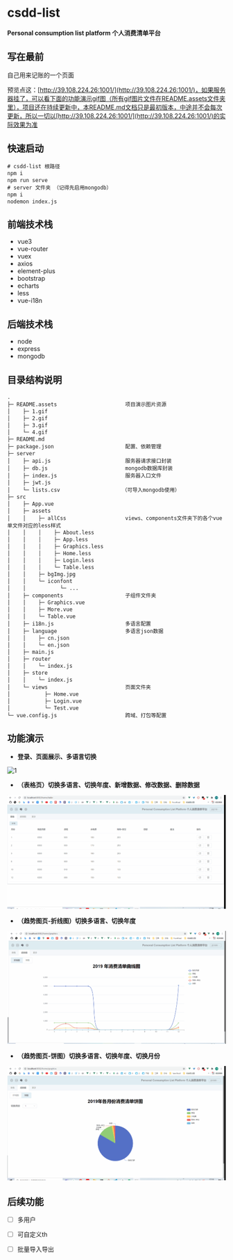 # csdd-list

**Personal consumption list platform 个人消费清单平台**

## 写在最前

自己用来记账的一个页面

预览点这：[http://39.108.224.26:1001/](http://39.108.224.26:1001/)，如果服务器挂了，可以看下面的功能演示gif图（所有gif图片文件在README.assets文件夹里），项目还在持续更新中，本README.md文档只是最初版本，中途并不会每次更新，所以一切以[http://39.108.224.26:1001/](http://39.108.224.26:1001/)的实际效果为准

## 快速启动

```
# csdd-list 根路径
npm i 
npm run serve
# server 文件夹 （记得先启用mongodb）
npm i
nodemon index.js
```

## 前端技术栈

- vue3
- vue-router
- vuex
- axios
- element-plus
- bootstrap
- echarts
- less
- vue-i18n

## 后端技术栈

- node
- express
- mongodb

## 目录结构说明

```
.
├─ README.assets                      项目演示图片资源
│    ├─ 1.gif
│    ├─ 2.gif
│    ├─ 3.gif
│    └─ 4.gif
├─ README.md
├─ package.json                       配置、依赖管理
├─ server                             
│    ├─ api.js                        服务器请求接口封装
│    ├─ db.js                         mongodb数据库封装
│    ├─ index.js                      服务器入口文件
│    ├─ jwt.js
│    └─ lists.csv                    （可导入mongodb使用）
├─ src
│    ├─ App.vue
│    ├─ assets
│    │    ├─ allCss                   views、components文件夹下的各个vue单文件对应的less样式
│    │    │    ├─ About.less
│    │    │    ├─ App.less
│    │    │    ├─ Graphics.less
│    │    │    ├─ Home.less
│    │    │    ├─ Login.less
│    │    │    └─ Table.less
│    │    ├─ bgImg.jpg
│    │    └─ iconfont
│    │           └─ ...
│    ├─ components                    子组件文件夹
│    │    ├─ Graphics.vue
│    │    ├─ More.vue
│    │    └─ Table.vue
│    ├─ i18n.js                       多语言配置
│    ├─ language                      多语言json数据
│    │    ├─ cn.json
│    │    └─ en.json
│    ├─ main.js
│    ├─ router
│    │    └─ index.js
│    ├─ store
│    │    └─ index.js
│    └─ views                         页面文件夹
│           ├─ Home.vue
│           ├─ Login.vue
│           └─ Test.vue
└─ vue.config.js                      跨域、打包等配置
```

## 功能演示

- **登录、页面展示、多语言切换**

![1](README.assets/1.gif)

- **（表格页）切换多语言、切换年度、新增数据、修改数据、删除数据**

![2](README.assets/2.gif)

- **（趋势图页-折线图）切换多语言、切换年度**

![3](README.assets/3.gif)

- **（趋势图页-饼图）切换多语言、切换年度、切换月份**

![4](README.assets/4.gif)

## 后续功能

- [ ] 多用户
- [ ] 可自定义th
- [ ] 批量导入导出

